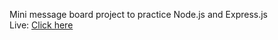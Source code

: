 Mini message board project to practice Node.js and Express.js <br>
Live: <a href="https://minimessageboard-fgrl.onrender.com/">Click here</a>